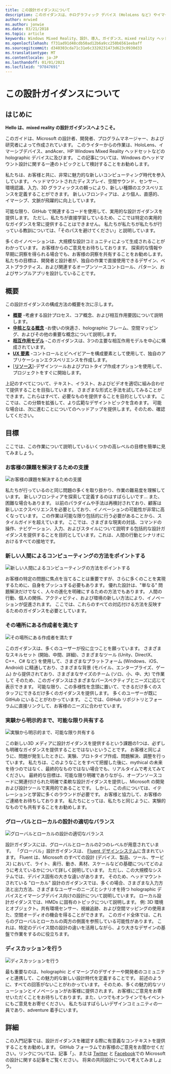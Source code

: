 ```yaml
---
title: この設計ガイダンスについて
description: このガイダンスは、ホログラフィック デバイス (HoloLens など) やイマーシブ デバイス (Acer および HP Windows Mixed Reality ヘッドセットなど) にわたって作業しているマイクロソフトのデザイナー、開発者、プログラム マネージャー、研究者によって作成されています。
author: mrwied
ms.author: jonwie
ms.date: 03/21/2018
ms.topic: article
keywords: Windows Mixed Reality、設計、導入、ガイダンス、mixed reality ヘッドセット、windows mixed reality ヘッドセット、virtual Reality ヘッドセット、ux、リソース
ms.openlocfilehash: f731ad91d48cdb50ad12b6a9cc250b6561eebaff
ms.sourcegitcommit: d340303cda71c31e6c3320231473d623c0930d33
ms.translationtype: MT
ms.contentlocale: ja-JP
ms.lasthandoff: 01/01/2021
ms.locfileid: "97847691"
---
```

# <a name="about-this-design-guidance"></a>この設計ガイダンスについて

## <a name="introduction"></a>はじめに

**Hello は、mixed reality の設計ガイダンスへようこそ。**

このガイドは、Microsoft の設計者、開発者、プログラムマネージャー、および研究者によって作成されています。 このライターからの作業は、HoloLens、イマーシブデバイス、andAcer、HP Windows Mixed Reality ヘッドセットなどの holographic デバイスに及びます。 この記事については、Windows のヘッドマウント設計に関する一連のトピックとして検討することをお勧めします。

私たちは、お客様と共に、非常に魅力的な新しいコンピューティング時代を参入しています。 ヘッドマウントされたディスプレイ、空間サウンド、センサー、環境認識、入力、3D グラフィックスの頼っにより、新しい種類のエクスペリエンスを定義することができます。 新しいフロンティアは、より個人、直感的、イマーシブ、文脈が飛躍的に向上しています。

可能な限り、GitHub で関連するコードを使用して、実用的な設計ガイダンスを提供します。 ただし、私たちが直接学習しているため、ここでは特定の実用的なガイダンスを常に提供することはできません。 私たちが私たちが私たちが行っている教訓については、「そのパスを避けてください」と説明しています。

多くのイノベーションは、大規模な設計コミュニティによって生成されることがわかっています。 お客様からのご意見をお待ちしております。 探索的な情報や早期に洞察を得られる場合でも、お客様の洞察を共有することをお勧めします。 私たちの目標は、開発者と設計者が、独自の作業で直接使用できるデザイン、ベストプラクティス、および関連するオープンソースコントロール、パターン、およびサンプルアプリを設計していることです。

## <a name="overview"></a>概要

この設計ガイダンスの構成方法の概要を次に示します。

* **[概要](design.md)** -考慮する設計プロセス、コア概念、および相互作用要因について説明します。
* **[中核となる概念](core-concepts-landingpage.md)** -お使いの快適さ、holographic フレーム、空間マッピング、およびその他の重要な概念について説明します。
* **[相互作用モデル](interaction-fundamentals.md)** -このガイダンスは、3つの主要な相互作用モデルを中心に構成されています。
* **[UX 要素](app-patterns-landingpage.md)** -コントロールとビヘイビアーを構成要素として使用して、独自のアプリケーションエクスペリエンスを作成します。
* [**[リソース](design.md#choose-a-prototyping-option)**]-デザインツールおよびプロトタイプ作成オプションを使用して、プロジェクトをすぐに開始します。

上記のすべてについて、テキスト、イラスト、およびビデオを適切に組み合わせて提供することを目指しています。 さまざまな形式と手法を試してみることができます。これらはすべて、必要なものを提供することを目的としています。 ここでは、この分類を拡張して、より広範なデザイントピックを含めます。 可能な場合は、次に進むことについてのヘッドアップを提供します。そのため、確認してください。

## <a name="objectives"></a>目標

ここでは、この作業について説明しているいくつかの高レベルの目標を簡単に見てみましょう。

### <a name="help-solve-customer-challenges"></a>お客様の課題を解決するための支援

![お客様の課題を解決するための支援](images/500px-fix-a-broken-switch-with-hololens.jpg) <br>

私たちが行っているのと同じ問題の多くを取り掛かり、作業の難易度を理解しています。 新しいフロンティアを探索して定義するのはすばらしいです... また、困難な場合もあります。 以前のパラダイムや手法は再検討されており、顧客は新しいエクスペリエンスを必要としており、イノベーションの可能性が非常に高くなっています。 この作業は可能な限り包括的に行う必要があることから、スタイルガイドを超えています。 ここでは、さまざまな現実の対話、コマンドの操作、ナビゲーション、入力、およびスタイルについて説明する包括的な設計ガイダンスを提供することを目的としています。これは、人間の行動とシナリオにおけるすべての接地です。 

### <a name="point-the-way-towards-a-new-more-human-way-of-computing"></a>新しい人間によるコンピューティングの方法をポイントする

![新しい人間によるコンピューティングの方法をポイントする](images/500px-man-and-women-with-holograph-on-table.png)<br>

お客様の特定の問題に焦点を当てることは重要ですが、さらに多くのことを実現するために、自身をプッシュする必要もあります。 優れた設計は、"単なる" 問題解決だけでなく、人々の進化を明確にするための方法でもあります。 人間の行動、個人の関係、アクティビティ、および環境の新しい方法により、イノベーションが促進されます。 ここでは、これらのすべての対応付ける方法を反映するためのガイダンスを必要としています。 

### <a name="meet-creators-where-they-are"></a>その場所にある作成者を満たす

![その場所にある作成者を満たす](images/500px-creators.jpg) <br>

このガイダンスは、多くのユーザーが役に立つことを願っています。 さまざまなスキルセット (開始、中間、詳細)、さまざまなツール (Unity、DirectX、C++、C# など) を使用して、さまざまなプラットフォーム (Windows、iOS、Android) に精通しており、さまざまな背景 (モバイル、エンタープライズ、ゲーム) から提供されており、さまざまなサイズのチーム (ソロ、小、中、大) で作業して そのため、このガイダンスはさまざまなパースペクティブとニーズに応じて表示できます。 可能な限り、この多様性を念頭に置いて、できるだけ多くのスタッフにできるだけ多くのガイダンスを提供します。 多くのユーザーが既に GitHub にいることがわかっています。 ここでは、GitHub リポジトリとフォーラムに直接リンクして、お客様のニーズに合わせています。 

### <a name="share-as-much-as-possible-from-experimental-to-explicit"></a>実験から明示的まで、可能な限り共有する

![実験から明示的まで、可能な限り共有する](images/500px-man-playinggame.jpg) <br>

この新しい3D メディアに設計ガイダンスを提供するという課題の1つは、必ずしも明確なガイダンスを提供することではないということです。 お客様と同じように、問題が発生したときに、実験、プロトタイプ作成、問題解決、調整を行っています。 私たちは、このようなことをすべて把握した後に、mythical の未来を待つのではなく、最終的なものではない場合でも、リアルタイムで考えてみてください。 最終的な目標は、可能な限り明確でありながら、オープンソースコードに関連付けられた明確で柔軟な設計ガイダンスを提供し、Microsoft の開発および設計ツールで実用的であることです。 しかし、この点については、イテレーションと学習に多くのラウンドが必要です。 お客様と協力して、お客様のご連絡をお待ちしております。 私たちにとっては、私たちと同じように、実験的なものでも共有することをお勧めします。 

### <a name="the-right-balance-of-global-and-local-design"></a>グローバルとローカルの設計の適切なバランス

![グローバルとローカルの設計の適切なバランス](images/500px-fluentdesign.jpg) <br>

設計ガイダンスには、グローバルとローカルの2つのレベルが用意されています。 「グローバル」設計ガイダンスは、 [Fluent デザインシステム](https://fluent.microsoft.com)に含まれています。 Fluent は、Microsoft のすべての設計 (デバイス、製品、ツール、サービス) において、ライト、奥行、動き、素材、スケールなどの基礎についてどのように考えているかについて詳しく説明しています。 ただし、この大規模なシステムでは、デバイス固有の大きな違いがあります。 そのため、ヘッドマウントされている "ローカル" 設計のガイダンスでは、多くの場合、さまざまな入力方法と出力方法、さまざまなユーザーのニーズとシナリオを持つ holographic デバイスとイマーシブデバイス向けの設計について説明しています。 ローカル設計ガイダンスでは、HMDs に固有のトピックについて説明します。 例: 3D 環境とオブジェクト。共有環境センサー、視線追跡、および空間マッピングの使用また、空間オーディオの機会を得ることができます。 このガイド全体では、これらのグローバルとローカルの両方の側面を参照している可能性があります。 これは、特定のデバイス間の設計の違いを活用しながら、より大きなデザインの基盤で作業をするのに役立ちます。

### <a name="have-a-discussion"></a>ディスカッションを行う

![ディスカッションを行う](images/500px-share.jpg) <br>

最も重要なのは、holographic とイマーシブのデザイナーや開発者のコミュニティと連携して、この魅力的な新しい設計時代を定義することです。 前述のように、すべての回答がないことがわかっています。 そのため、多くの魅力的なソリューションとイノベーションがお客様に提供されます。 お客様にご意見をお寄せいただくことをお待ちしております。また、いつでもオンラインでもイベントにもご意見をお寄せください。 私たちはすばらしいデザインコミュニティの一員であり、adventure 着手にいます。 

## <a name="dive-in"></a>詳細

この入門記事では、設計ガイダンスを確認する際に有意義なコンテキストを提供することをお勧めします。 GitHub フォーラムでお客様のご意見をお聞かせください。リンクについては、記事「」、または [Twitter](https://twitter.com/MicrosoftDesign) と [Facebook](https://www.facebook.com/microsoftdesign/)での Microsoft の設計に関する記事をご覧ください。 将来の共同設計について考えてみましょう。
